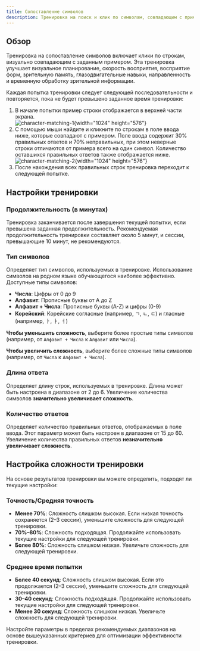 ```yaml
---
title: Сопоставление символов
description: Тренировка на поиск и клик по символам, совпадающим с примером, среди визуально похожих вариантов
---
```


## Обзор

Тренировка на сопоставление символов включает клики по строкам, визуально совпадающим с заданным примером. Эта тренировка улучшает визуальное планирование, скорость восприятия, восприятие форм, зрительную память, глазодвигательные навыки, направленность и временную обработку зрительной информации.

Каждая попытка тренировки следует следующей последовательности и повторяется, пока не будет превышено заданное время тренировки:

1. В начале попытки пример строки отображается в верхней части экрана.  
   ![character-matching-1](/character-matching-1.png){width="1024" height="576"}
2. С помощью мыши найдите и кликните по строкам в поле ввода ниже, которые совпадают с примером. Поле ввода содержит 30% правильных ответов и 70% неправильных, при этом неверные строки отличаются от примера всего на один символ. Количество оставшихся правильных ответов также отображается ниже.  
   ![character-matching-2](/character-matching-2.png){width="1024" height="576"}
3. После нахождения всех правильных строк тренировка переходит к следующей попытке.

## Настройки тренировки

### Продолжительность (в минутах)

Тренировка заканчивается после завершения текущей попытки, если превышена заданная продолжительность. Рекомендуемая продолжительность тренировки составляет около 5 минут, и сессии, превышающие 10 минут, не рекомендуются.

### Тип символов

Определяет тип символов, используемых в тренировке. Использование символов на родном языке обучающегося наиболее эффективно. Доступные типы символов:

- **Числа**: Цифры от 0 до 9
- **Алфавит**: Прописные буквы от A до Z
- **Алфавит + Числа**: Прописные буквы (A-Z) и цифры (0-9)
- **Корейский**: Корейские согласные (например, ㄱ, ㄴ, ㄷ) и гласные (например, ㅏ, ㅑ, ㅓ)

**Чтобы уменьшить сложность**, выберите более простые типы символов (например, от `Алфавит + Числа` к `Алфавит` или `Числа`).

**Чтобы увеличить сложность**, выберите более сложные типы символов (например, от `Числа` к `Алфавит + Числа`).

### Длина ответа

Определяет длину строк, используемых в тренировке. Длина может быть настроена в диапазоне от 2 до 6. Увеличение количества символов **значительно увеличивает сложность**.

### Количество ответов

Определяет количество правильных ответов, отображаемых в поле ввода. Этот параметр может быть настроен в диапазоне от 15 до 60. Увеличение количества правильных ответов **незначительно увеличивает сложность**.

## Настройка сложности тренировки

На основе результатов тренировки вы можете определить, подходят ли текущие настройки:

### Точность/Средняя точность

- **Менее 70%**: Сложность слишком высокая. Если низкая точность сохраняется (2–3 сессии), уменьшите сложность для следующей тренировки.
- **70%–80%**: Сложность подходящая. Продолжайте использовать текущие настройки для следующей тренировки.
- **Более 80%**: Сложность слишком низкая. Увеличьте сложность для следующей тренировки.

### Среднее время попытки

- **Более 40 секунд**: Сложность слишком высокая. Если это продолжается (2–3 сессии), уменьшите сложность для следующей тренировки.
- **30–40 секунд**: Сложность подходящая. Продолжайте использовать текущие настройки для следующей тренировки.
- **Менее 30 секунд**: Сложность слишком низкая. Увеличьте сложность для следующей тренировки.

Настройте параметры в пределах рекомендуемых диапазонов на основе вышеуказанных критериев для оптимизации эффективности тренировки.

